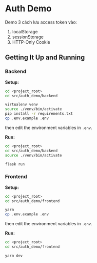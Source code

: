 # Auth Demo

Demo 3 cách lưu access token vào:

1. localStorage
2. sessionStorage
3. HTTP-Only Cookie

## Getting It Up and Running

### Backend

**Setup:**

```sh
cd <project_root>
cd src/auth_demo/backend

virtualenv venv
source ./venv/bin/activate
pip install -r requirements.txt
cp .env.example .env
```

then edit the environment variables
in `.env`.

**Run:**

```sh
cd <project_root>
cd src/auth_demo/backend
source ./venv/bin/activate

flask run
```

### Frontend

**Setup:**

```sh
cd <project_root>
cd src/auth_demo/frontend

yarn
cp .env.example .env
```

then edit the environment variables
in `.env`.

**Run:** 

```sh
cd <project_root>
cd src/auth_demo/frontend

yarn dev
```
